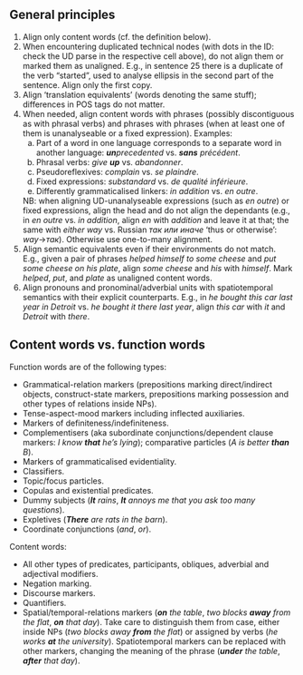 ## General principles

<ol>
<li>Align only content words (cf. the definition below).</li>
<li>When encountering duplicated technical nodes (with dots in the ID: check the UD parse in 
the respective cell above), do not align them or marked them as unaligned. E.g., in sentence 
25 there is a duplicate of the verb “started”, used to analyse ellipsis in the second part of the sentence. 
Align only the first copy.</li>
<li>Align ‘translation equivalents’ (words denoting the same stuff); differences in POS tags do not matter.</li>
<li>When needed, align content words with phrases (possibly discontiguous as with phrasal verbs) and phrases 
with phrases (when at least one of them is unanalyseable or a fixed expression). Examples:
<ol type="a">
<li>Part of a word in one language corresponds to a separate word in another language: <em><b>un</b>precedented</em> vs.
<em><b>sans</b> précédent</em>.</li>
<li>Phrasal verbs: <em>give <b>up</b></em> vs. <em>abandonner</em>.</li>
<li>Pseudoreflexives: <em>complain</em> vs. <em>se plaindre</em>.</li>
<li>Fixed expressions: <em>substandard</em> vs. <em>de qualité inférieure</em>.</li>
<li>Differently grammaticalised linkers: <em>in addition</em> vs. <em>en outre</em>.</li>
</ol>
NB: when aligning UD-unanalyseable expressions (such as <em>en outre</em>) or fixed expressions, align the head
and do not align the dependants (e.g., in <em>en outre</em> vs. <em>in addition</em>, align <em>en</em> with 
<em>addition</em> and leave it at that; the same with <em>either way</em> vs. Russian <em>так или иначе</em> 
‘thus or otherwise’: <em>way</em>→<em>так</em>). 
Otherwise use one-to-many alignment.
</li>
<li>Align semantic equivalents even if their environments do not match. E.g., given a pair of phrases 
<em>helped himself to some cheese</em> and <em>put some cheese on his plate</em>, align <em>some cheese</em>
and <em>his</em> with <em>himself</em>. Mark <em>helped</em>, <em>put</em>, and <em>plate</em> 
as unaligned content words.</li>
<li>Align pronouns and pronominal/adverbial units with spatiotemporal semantics with their explicit counterparts. 
E.g., in <em>he bought this car last year in Detroit</em> vs. <em>he bought it there last year</em>,
align <em>this car</em> with <em>it</em> and <em>Detroit</em> with <em>there</em>.</li>
</ol>

## Content words vs. function words

Function words are of the following types:

* Grammatical-relation markers (prepositions marking direct/indirect objects, construct-state markers, 
prepositions marking possession and other types of relations inside NPs).
* Tense-aspect-mood markers including inflected auxiliaries.
* Markers of definiteness/indefiniteness.
* Complementisers (aka subordinate conjunctions/dependent clause markers: _I know **that** he’s lying_);
comparative particles (_A is better **than** B_).
* Markers of grammaticalised evidentiality.
* Classifiers.
* Topic/focus particles.
* Copulas and existential predicates.
* Dummy subjects (_**It** rains_, _**It** annoys me that you ask too many questions_).
* Expletives (_**There** are rats in the barn_).
* Coordinate conjunctions (_and_, _or_).

Content words:

* All other types of predicates, participants, obliques, adverbial and adjectival modifiers.
* Negation marking.
* Discourse markers.
* Quantifiers.
* Spatial/temporal-relations markers (_**on** the table_, _two blocks **away** from the flat_, _**on** that day_). 
Take care to distinguish them from case, either inside NPs (_two blocks away **from** the flat_) 
or assigned by verbs (_he works **at** the university_). Spatiotemporal markers can be replaced with other
markers, changing the meaning of the phrase (_**under** the table_, _**after** that day_).
